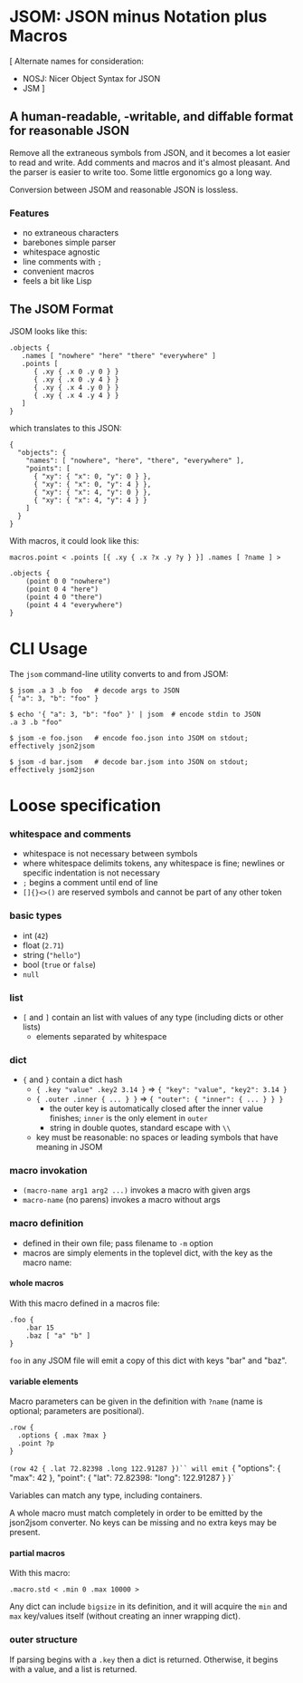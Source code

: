 # JSOM: JSON minus Notation plus Macros

[
Alternate names for consideration:
 - NOSJ: Nicer Object Syntax for JSON
 - JSM
]

## A human-readable, -writable, and diffable format for reasonable JSON

Remove all the extraneous symbols from JSON, and it becomes a lot easier to read and write.  Add comments and macros and it's almost pleasant.  And the parser is easier to write too.  Some little ergonomics go a long way.

Conversion between JSOM and reasonable JSON is lossless.


### Features

- no extraneous characters
- barebones simple parser
- whitespace agnostic
- line comments with `;`
- convenient macros
- feels a bit like Lisp

## The JSOM Format

JSOM looks like this:

```
.objects {
   .names [ "nowhere" "here" "there" "everywhere" ]
   .points [
      { .xy { .x 0 .y 0 } }
      { .xy { .x 0 .y 4 } }
      { .xy { .x 4 .y 0 } }
      { .xy { .x 4 .y 4 } }
   ]
}
```

which translates to this JSON:


```
{
  "objects": {
    "names": [ "nowhere", "here", "there", "everywhere" ],
    "points": [
      { "xy": { "x": 0, "y": 0 } },
      { "xy": { "x": 0, "y": 4 } },
      { "xy": { "x": 4, "y": 0 } },
      { "xy": { "x": 4, "y": 4 } }
    ]
  }
}
```

With macros, it could look like this:

```
macros.point < .points [{ .xy { .x ?x .y ?y } }] .names [ ?name ] >

.objects {
    (point 0 0 "nowhere")
    (point 0 4 "here")
    (point 4 0 "there")
    (point 4 4 "everywhere")
}
```


# CLI Usage

The `jsom` command-line utility converts to and from JSOM:

```
$ jsom .a 3 .b foo   # decode args to JSON
{ "a": 3, "b": "foo" }

$ echo '{ "a": 3, "b": "foo" }' | jsom  # encode stdin to JSON
.a 3 .b "foo"

$ jsom -e foo.json   # encode foo.json into JSOM on stdout; effectively json2jsom

$ jsom -d bar.jsom   # decode bar.jsom into JSON on stdout; effectively jsom2json
```

# Loose specification

### whitespace and comments

  - whitespace is not necessary between symbols
  - where whitespace delimits tokens, any whitespace is fine; newlines or specific indentation is not necessary
  - `;` begins a comment until end of line
  - `[]{}<>()` are reserved symbols and cannot be part of any other token

### basic types

- int (`42`)
- float (`2.71`)
- string (`"hello"`)
- bool (`true` or `false`)
- `null`

### list

- `[` and `]` contain an list with values of any type (including dicts or other lists)
  - elements separated by whitespace

### dict

- `{` and `}` contain a dict hash
  - `{ .key "value" .key2 3.14 }` => `{ "key": "value", "key2": 3.14 }`
  - `{ .outer .inner { ... } }` => `{ "outer": { "inner": { ... } } }`
     - the outer key is automatically closed after the inner value finishes; `inner` is the only element in `outer`
    - string in double quotes, standard escape with `\\`
  - key must be reasonable: no spaces or leading symbols that have meaning in JSOM

### macro invokation
- `(macro-name arg1 arg2 ...)` invokes a macro with given args
- `macro-name` (no parens) invokes a macro without args


### macro definition
- defined in their own file; pass filename to `-m` option
- macros are simply elements in the toplevel dict, with the key as the macro name:

#### whole macros

With this macro defined in a macros file:

```
.foo {
    .bar 15
    .baz [ "a" "b" ]
}
```

`foo` in any JSOM file will emit a copy of this dict with keys "bar" and "baz".

#### variable elements

Macro parameters can be given in the definition with `?name` (name is optional; parameters are positional).

```
.row {
  .options { .max ?max }
  .point ?p
}
```

`(row 42 { .lat 72.82398 .long 122.91287 })`` will emit `{ "options": { "max": 42 }, "point": { "lat": 72.82398: "long": 122.91287 } }`

Variables can match any type, including containers.

A whole macro must match completely in order to be emitted by the json2jsom converter.
No keys can be missing and no extra keys may be present.

#### partial macros

With this macro:

```
.macro.std < .min 0 .max 10000 >
```

Any dict can include `bigsize` in its definition, and it will acquire the `min` and `max` key/values itself (without creating an inner wrapping dict).

### outer structure

If parsing begins with a `.key` then a dict is returned.  Otherwise, it begins with a value, and a list is returned.

